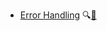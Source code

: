 * [Error Handling](./errorHandling/)
  <trigger for="pop:errorHandling-preview">:mag:</trigger>[:scroll:](errorHandling/print.html)

<popover id="pop:errorHandling-preview" title="Error Handling :mag:" placement="right">
  <div slot="content">
    <include src="preview.md" />
  </div>
</popover>
